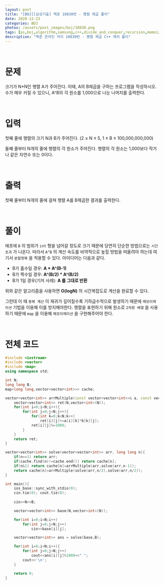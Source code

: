 ```yaml
---
layout: post
title: "[BOJ][삼성기출] 백준 10830번 - 행렬 제곱 풀이"
date: 2020-12-23
categories: BOJ
photos: /assets/post_images/boj/10830.png
tags: [ps,boj,algorithm,samsung,c++,divide_and_conquer,recursion,memoization,math,modula]
description: "백준 온라인 저지 10830번 - 행렬 제곱 C++ 재귀 풀이"
---
```


<br>

# 문제

크기가 N*N인 행렬 A가 주어진다. 이때, A의 B제곱을 구하는 프로그램을 작성하시오. 수가 매우 커질 수 있으니, A^B의 각 원소를 1,000으로 나눈 나머지를 출력한다.

<br>

# 입력

첫째 줄에 행렬의 크기 N과 B가 주어진다. (2 ≤ N ≤  5, 1 ≤ B ≤ 100,000,000,000)

둘째 줄부터 N개의 줄에 행렬의 각 원소가 주어진다. 행렬의 각 원소는 1,000보다 작거나 같은 자연수 또는 0이다.

<br>

# 출력

첫째 줄부터 N개의 줄에 걸쳐 행렬 A를 B제곱한 결과를 출력한다.

<br>

# 풀이

애초에 `B` 의 범위가 `int` 형을 넘어갈 정도로 크기 때문에 당연히 단순한 방법으로는 `시간 초과` 가 나온다. 따라서 `A^B` 의 계산 속도를 비약적으로 높힐 방법을 떠올려야 하는데 여기서 `분할정복` 을 적용할 수 있다. 아이디어는 다음과 같다.

- B가 홀수일 경우: **A * A^(B-1)**
- B가 짝수일 경우: **A^(B/2) * A^(B/2)**
- B가 1일 경우(기저 사례): **A 를 그대로 반환**

위와 같은 알고리즘을 사용하면 **O(logN)** 의 시간복잡도로 계산을 완료할 수 있다.

그런데 이 때 `중복 계산` 이 재귀가 깊어질수록 기하급수적으로 발생하기 때문에 `메모이제이션` 기법을 이용해 이를 방지해야한다. 행렬을 표현하기 위해 원소로 `2차원 배열` 을 사용하기 때문에 `map` 을 이용해 `메모이제이션` 을 구현해주어야 한다.

<br>

# 전체 코드

```c++
#include <iostream>
#include <vector>
#include <map>
using namespace std;

int N;
long long B;
map<long long,vector<vector<int>>> cache;

vector<vector<int>> arrMultiple(const vector<vector<int>>& a, const vector<vector<int>>& b){
	vector<vector<int>> ret(N,vector<int>(N));
	for(int i=0;i<N;i++){
		for(int j=0;j<N;j++){
			for(int k=0;k<N;k++)
				ret[i][j]+=a[i][k]*b[k][j];
			ret[i][j]%=1000;
		}
	}
	return ret;
}

vector<vector<int>> solve(vector<vector<int>> arr, long long n){
	if(n==1) return arr;
    if(cache.find(n)!=cache.end()) return cache[n];
	if(n&1) return cache[n]=arrMultiple(arr,solve(arr,n-1));
	return cache[n]=arrMultiple(solve(arr,n/2),solve(arr,n/2));
}

int main(){
	ios_base::sync_with_stdio(0);
	cin.tie(0); cout.tie(0);
    
	cin>>N>>B;

	vector<vector<int>> base(N,vector<int>(N));

	for(int i=0;i<N;i++)
		for(int j=0;j<N;j++)
			cin>>base[i][j];

	vector<vector<int>> ans = solve(base,B);

	for(int i=0;i<N;i++){
		for(int j=0;j<N;j++)
			cout<<ans[i][j]%1000<<" ";
		cout<<'\n';
	}

	return 0;
}
```
